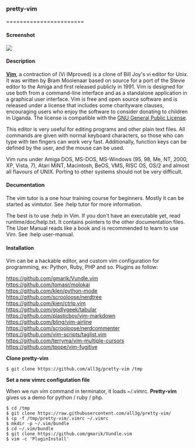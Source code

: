 ### pretty-vim
=======================

#### Screenshot

![](https://github.com/all3g/pretty-vim/blob/master/vim_editor.png)  

#### Description

[**Vim**](https://en.wikipedia.org/wiki/Vim_%28text_editor%29), a contraction of \(Vi IMproved\) is a clone of Bill Joy's vi editor for Unix.  It was written by Bram Moolenaar based on source for a port of the Stevie editor to the Amiga and first released publicly in 1991. Vim is designed for use both from a command-line interface and as a standalone application in a graphical user interface. Vim is free and open source software and is released under a license that includes some charityware clauses, encouraging users who enjoy the software to consider donating to children in Uganda. The license is compatible with the [GNU General Public License](https://en.wikipedia.org/wiki/GNU_General_Public_License).

This editor is very useful for editing programs and other plain text files. All commands are given with normal keyboard characters, so those who can type with ten fingers can work very fast. Additionally, function keys can be defined by the user, and the mouse can be used.

Vim runs under Amiga DOS, MS-DOS, MS-Windows (95, 98, Me, NT, 2000, XP, Vista, 7), Atari MiNT, Macintosh, BeOS, VMS, RISC OS, OS/2 and almost all flavours of UNIX. Porting to other systems should not be very difficult.  

#### Documentation

The vim tutor is a one hour training course for beginners. Mostly it can be started as vimtutor. See :help tutor for more information.

The best is to use :help in Vim. If you don't have an executable yet, read runtime/doc/help.txt. It contains pointers to the other documentation files. The User Manual reads like a book and is recommended to learn to use Vim. See :help user-manual.


#### Installation

Vim can be a hackable editor, and custom vim configuration for programming, ex: Python, Ruby, PHP and so.  Plugins as follow: 

https://github.com/gmarik/Vundle.vim  
https://github.com/tomasr/molokai  
https://github.com/klen/python-mode  
https://github.com/scrooloose/nerdtree  
https://github.com/kien/ctrlp.vim  
https://github.com/godlygeek/tabular  
https://github.com/plasticboy/vim-markdown  
https://github.com/bling/vim-airline  
https://github.com/scrooloose/nerdcommenter  
https://github.com/vim-scripts/taglist.vim  
https://github.com/terryma/vim-multiple-cursors  
https://github.com/tpope/vim-fugitive  

**Clone pretty-vim**

```
$ git clone https://github.com/all3g/pretty-vim /tmp
```

**Set a new vimrc configutation file**

When we run vim command in terminator, it loads ~/.vimrc. **Pretty-vim** gives us a demo for python / ruby / php.

```
$ cd /tmp
$ git clone https://raw.githubusercontent.com/all3g/pretty-vim/
$ cp -f /tmp/pretty-vim/.vimrc ~/.vimrc
$ mkdir -p ~/.vim/bundle
$ cd ~/.vim/bundle
$ git clone https://github.com/gmarik/Vundle.vim
$ vim -c 'PluginInstall'
```
